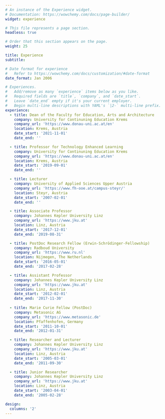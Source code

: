 ```yaml
---
# An instance of the Experience widget.
# Documentation: https://wowchemy.com/docs/page-builder/
widget: experience

# This file represents a page section.
headless: true

# Order that this section appears on the page.
weight: 25

title: Experience
subtitle:

# Date format for experience
#   Refer to https://wowchemy.com/docs/customization/#date-format
date_format: Jan 2006

# Experiences.
#   Add/remove as many `experience` items below as you like.
#   Required fields are `title`, `company`, and `date_start`.
#   Leave `date_end` empty if it's your current employer.
#   Begin multi-line descriptions with YAML's `|2-` multi-line prefix.
experience:
  - title: Dean of the Faculty for Education, Arts and Architecture
    company: University for Continuning Education Krems
    company_url: 'https://www.donau-uni.ac.at/en'
    location: Krems, Austria
    date_start: '2021-11-01'
    date_end: ''

  - title: Professor for Technology Enhanced Learning
    company: University for Continuning Education Krems
    company_url: 'https://www.donau-uni.ac.at/en'
    location: Krems, Austria
    date_start: '2019-09-01'
    date_end: ''

  - title: Lecturer
    company: University of Applied Sciences Upper Austria
    company_url: 'https://www.fh-ooe.at/campus-steyr/'
    location: Steyr, Austria
    date_start: '2007-02-01'
    date_end: ''

  - title: Associate Professor
    company: Johannes Kepler University Linz
    company_url: 'https://www.jku.at'
    location: Linz, Austria
    date_start: '2017-12-01'
    date_end: '2019-08-31'

  - title: PostDoc Research Fellow (Erwin-Schrödinger-Fellowship)
    company: Radboud University
    company_url: 'https://www.ru.nl'
    location: Nijmegen, The Netherlands
    date_start: '2016-05-01'
    date_end: '2017-02-28'

  - title: Assistant Professor
    company: Johannes Kepler University Linz
    company_url: 'https://www.jku.at'
    location: Linz, Austria
    date_start: '2012-02-01'
    date_end: '2017-11-30'
  
  - title: Marie Curie Fellow (PostDoc)
    company: Metasonic AG
    company_url: 'https://www.metasonic.de'
    location: Pfaffenhofen, Germany
    date_start: '2011-10-01'
    date_end: '2012-01-31'

  - title: Researcher and Lecturer
    company: Johannes Kepler University Linz
    company_url: 'https://www.jku.at'
    location: Linz, Austria
    date_start: '2005-03-01'
    date_end: '2011-09-30'

  - title: Junior Researcher
    company: Johannes Kepler University Linz
    company_url: 'https://www.jku.at'
    location: Linz, Austria
    date_start: '2003-04-01'
    date_end: '2005-02-28'

design:
  columns: '2'
---
```

